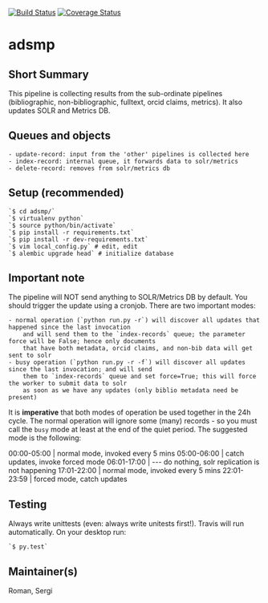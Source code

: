 [![Build Status](https://travis-ci.org/adsabs/ADSMasterPipeline.svg)](https://travis-ci.org/adsabs/ADSMasterPipeline)
[![Coverage Status](https://coveralls.io/repos/adsabs/ADSMasterPipeline/badge.svg)](https://coveralls.io/r/adsabs/ADSMasterPipeline)

# adsmp

## Short Summary

This pipeline is collecting results from the sub-ordinate pipelines (bibliographic, non-bibliographic, fulltext, orcid claims, metrics). It also updates SOLR and Metrics DB.


## Queues and objects

    - update-record: input from the 'other' pipelines is collected here
    - index-record: internal queue, it forwards data to solr/metrics
    - delete-record: removes from solr/metrics db

## Setup (recommended)

    `$ cd adsmp/`
    `$ virtualenv python`
    `$ source python/bin/activate`
    `$ pip install -r requirements.txt`
    `$ pip install -r dev-requirements.txt`
    `$ vim local_config.py` # edit, edit
    `$ alembic upgrade head` # initialize database

## Important note

The pipeline will NOT send anything to SOLR/Metrics DB by default. You should trigger the update using a cronjob. There are two important modes:

    - normal operation (`python run.py -r`) will discover all updates that happened since the last invocation
        and will send them to the `index-records` queue; the parameter force will be False; hence only documents
        that have both metadata, orcid claims, and non-bib data will get sent to solr
    - busy operation (`python run.py -r -f`) will discover all updates since the last invocation; and will send
        them to `index-records` queue and set force=True; this will force the worker to submit data to solr
        as soon as we have any updates (only biblio metadata need be present)
        
 It is **imperative** that both modes of operation be used together in the 24h cycle. The normal operation will ignore some (many)
 records - so you must call the `busy` mode at least at the end of the quiet period. The suggested mode is the following:
 
  00:00-05:00 | normal mode, invoked every 5 mins
  05:00-06:00 | catch updates, invoke forced mode
  06:01-17:00 | --- do nothing, solr replication is not happening
  17:01-22:00 | normal mode, invoked every 5 mins
  22:01-23:59 | forced mode, catch updates 
    
## Testing

Always write unittests (even: always write unitests first!). Travis will run automatically. On your desktop run:

    `$ py.test`
    

## Maintainer(s)

Roman, Sergi
